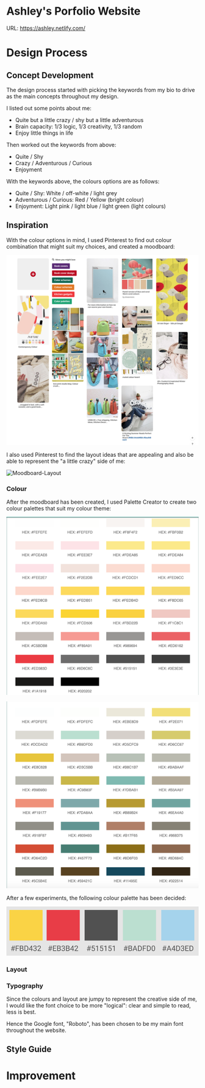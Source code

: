 # Ashley's Porfolio Website
URL: https://ashley.netlify.com/ 

# Design Process
## Concept Development
The design process started with picking the keywords from my bio to drive as the main concepts throughout my design. 

I listed out some points about me:
- Quite but a little crazy / shy but a little adventurous
- Brain capacity: 1/3 logic, 1/3 creativity, 1/3 random
- Enjoy little things in life

Then worked out the keywords from above:
- Quite / Shy
- Crazy / Adventurous / Curious
- Enjoyment

With the keywords above, the colours options are as follows:
- Quite / Shy: White / off-white / light grey
- Adventurous / Curious: Red / Yellow (bright colour)
- Enjoyment: Light pink / light blue / light green (light colours)

## Inspiration
With the colour options in mind, I used Pinterest to find out colour combination that might suit my choices, and created a moodboard:

![Moodboard-Colour](/assets/img/moodboard-colour.png)

I also used Pinterest to find the layout ideas that are appealing and also be able to represent the "a little crazy" side of me:

![Moodboard-Layout](/assets/img/moodboard-layout.png)

### Colour
After the moodboard has been created, I used Palette Creator to create two colour palettes that suit my colour theme:

![Palette-1](/assets/img/palette1.png)

![Palette-2](/assets/img/palette2.png)

After a few experiments, the following colour palette has been decided:

![Colour-Palette](/assets/img/colour-palette.png)

### Layout

### Typography
Since the colours and layout are jumpy to represent the creative side of me, I would like the font choice to be more "logical": clear and simple to read, less is best.

Hence the Google font, "Roboto", has been chosen to be my main font throughout the website. 

## Style Guide


# Improvement

